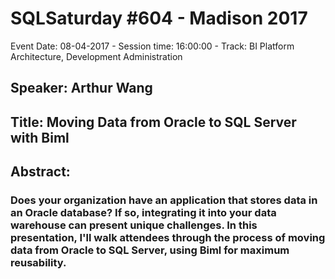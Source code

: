 # SQLSaturday #604 - Madison 2017
Event Date: 08-04-2017 - Session time: 16:00:00 - Track: BI Platform Architecture, Development  Administration
## Speaker: Arthur Wang
## Title: Moving Data from Oracle to SQL Server with Biml
## Abstract:
### Does your organization have an application that stores data in an Oracle database? If so, integrating it into your data warehouse can present unique challenges. In this presentation, I'll walk attendees through the process of moving data from Oracle to SQL Server, using Biml for maximum reusability.
